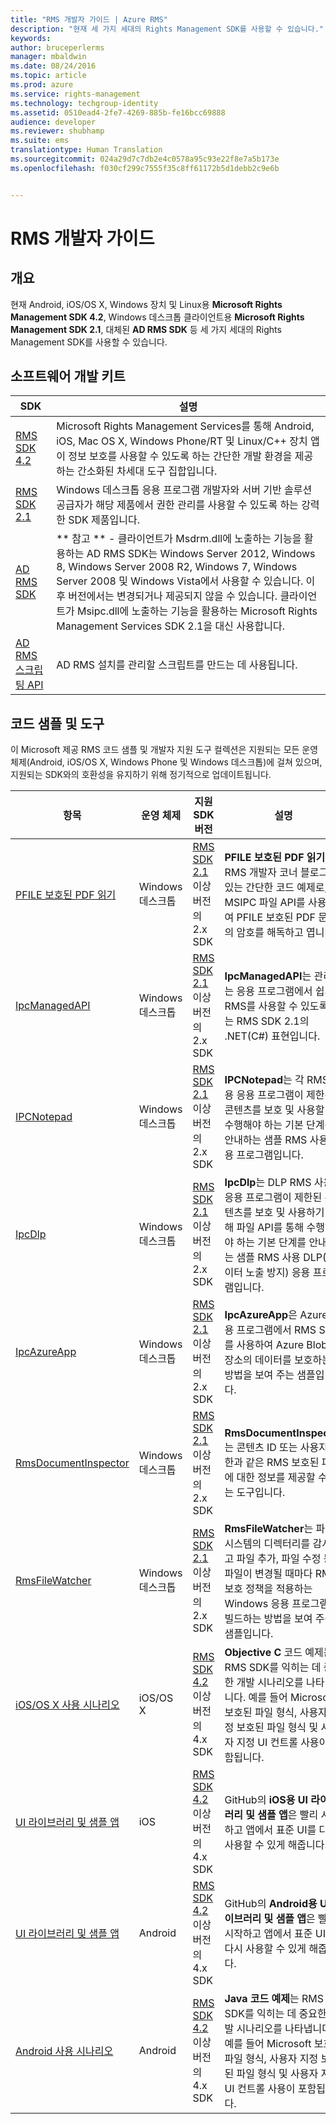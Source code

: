 ```yaml
---
title: "RMS 개발자 가이드 | Azure RMS"
description: "현재 세 가지 세대의 Rights Management SDK를 사용할 수 있습니다."
keywords: 
author: bruceperlerms
manager: mbaldwin
ms.date: 08/24/2016
ms.topic: article
ms.prod: azure
ms.service: rights-management
ms.technology: techgroup-identity
ms.assetid: 0510ead4-2fe7-4269-885b-fe16bcc69888
audience: developer
ms.reviewer: shubhamp
ms.suite: ems
translationtype: Human Translation
ms.sourcegitcommit: 024a29d7c7db2e4c0578a95c93e22f8e7a5b173e
ms.openlocfilehash: f030cf299c7555f35c8ff61172b5d1debb2c9e6b


---
```


# RMS 개발자 가이드

## 개요 ##
현재 Android, iOS/OS X, Windows 장치 및 Linux용 **Microsoft Rights Management SDK 4.2**, Windows 데스크톱 클라이언트용 **Microsoft Rights Management SDK 2.1**, 대체된 **AD RMS SDK** 등 세 가지 세대의 Rights Management SDK를 사용할 수 있습니다.

## 소프트웨어 개발 키트 ##
| SDK | 설명 |
|------|---------|
| [RMS SDK 4.2](active-directory-rights-management-services-multi-platform-thin-client-sdk-portal.md) | Microsoft Rights Management Services를 통해 Android, iOS, Mac OS X, Windows Phone/RT 및 Linux/C++ 장치 앱이 정보 보호를 사용할 수 있도록 하는 간단한 개발 환경을 제공하는 간소화된 차세대 도구 집합입니다. |
| [RMS SDK 2.1](microsoft-information-protection-and-control-client-portal.md) | Windows 데스크톱 응용 프로그램 개발자와 서버 기반 솔루션 공급자가 해당 제품에서 권한 관리를 사용할 수 있도록 하는 강력한 SDK 제품입니다.|
|[AD RMS SDK]()|** 참고 ** - 클라이언트가 Msdrm.dll에 노출하는 기능을 활용하는 AD RMS SDK는 Windows Server 2012, Windows 8, Windows Server 2008 R2, Windows 7, Windows Server 2008 및 Windows Vista에서 사용할 수 있습니다. 이후 버전에서는 변경되거나 제공되지 않을 수 있습니다. 클라이언트가 Msipc.dll에 노출하는 기능을 활용하는 Microsoft Rights Management Services SDK 2.1을 대신 사용합니다.|
|[AD RMS 스크립팅 API]()| AD RMS 설치를 관리할 스크립트를 만드는 데 사용됩니다.|

## 코드 샘플 및 도구 ##
이 Microsoft 제공 RMS 코드 샘플 및 개발자 지원 도구 컬렉션은 지원되는 모든 운영 체제(Android, iOS/OS X, Windows Phone 및 Windows 데스크톱)에 걸쳐 있으며, 지원되는 SDK와의 호환성을 유지하기 위해 정기적으로 업데이트됩니다.

| 항목 | 운영 체제 | 지원 SDK 버전 | 설명 |
|------|------------------|------------------------|-------------|
| [PFILE 보호된 PDF 읽기](https://blogs.msdn.microsoft.com/rms/2015/11/09/reading-a-pfile-protected-pdf/) | Windows 데스크톱| [RMS SDK 2.1](microsoft-information-protection-and-control-client-portal.md) 이상 버전의 2.x SDK | **PFILE 보호된 PDF 읽기**는 RMS 개발자 코너 블로그에 있는 간단한 코드 예제로, MSIPC 파일 API를 사용하여 PFILE 보호된 PDF 문서의 암호를 해독하고 엽니다.|
| [IpcManagedAPI](https://github.com/Azure-Samples/active-directory-dotnet-rms) | Windows 데스크톱 | [RMS SDK 2.1](microsoft-information-protection-and-control-client-portal.md) 이상 버전의 2.x SDK | **IpcManagedAPI**는 관리되는 응용 프로그램에서 쉽게 RMS를 사용할 수 있도록 하는 RMS SDK 2.1의 .NET(C#) 표현입니다.|
| [IPCNotepad](https://code.msdn.microsoft.com/ipcnotepad-sample-f67dae80) | Windows 데스크톱 | [RMS SDK 2.1](microsoft-information-protection-and-control-client-portal.md) 이상 버전의 2.x SDK| **IPCNotepad**는 각 RMS 사용 응용 프로그램이 제한된 콘텐츠를 보호 및 사용할 때 수행해야 하는 기본 단계를 안내하는 샘플 RMS 사용 응용 프로그램입니다.|
| [IpcDlp](https://github.com/Azure-Samples/active-directory-dotnet-rms)|Windows 데스크톱|[RMS SDK 2.1](microsoft-information-protection-and-control-client-portal.md) 이상 버전의 2.x SDK|**IpcDlp**는 DLP RMS 사용 응용 프로그램이 제한된 콘텐츠를 보호 및 사용하기 위해 파일 API를 통해 수행해야 하는 기본 단계를 안내하는 샘플 RMS 사용 DLP(데이터 노출 방지) 응용 프로그램입니다.|
| [IpcAzureApp](https://github.com/Azure-Samples/active-directory-dotnet-rms) | Windows 데스크톱|[RMS SDK 2.1](microsoft-information-protection-and-control-client-portal.md) 이상 버전의 2.x SDK|**IpcAzureApp**은 Azure 응용 프로그램에서 RMS SDK를 사용하여 Azure Blob 저장소의 데이터를 보호하는 방법을 보여 주는 샘플입니다.|
| [RmsDocumentInspector](https://github.com/Azure-Samples/active-directory-dotnet-rms) | Windows 데스크톱|[RMS SDK 2.1](microsoft-information-protection-and-control-client-portal.md) 이상 버전의 2.x SDK|**RmsDocumentInspector**는 콘텐츠 ID 또는 사용자 권한과 같은 RMS 보호된 파일에 대한 정보를 제공할 수 있는 도구입니다.|
| [RmsFileWatcher](https://github.com/Azure-Samples/active-directory-dotnet-rms) | Windows 데스크톱|[RMS SDK 2.1](microsoft-information-protection-and-control-client-portal.md) 이상 버전의 2.x SDK|**RmsFileWatcher**는 파일 시스템의 디렉터리를 감시하고 파일 추가, 파일 수정 등 파일이 변경될 때마다 RMS 보호 정책을 적용하는 Windows 응용 프로그램을 빌드하는 방법을 보여 주는 샘플입니다.|
| [iOS/OS X 사용 시나리오](https://msdn.microsoft.com/library/dn758307(v=vs.85).aspx) |iOS/OS X|[RMS SDK 4.2](active-directory-rights-management-services-multi-platform-thin-client-sdk-portal.md) 이상 버전의 4.x SDK|**Objective C** 코드 예제는 RMS SDK를 익히는 데 중요한 개발 시나리오를 나타냅니다. 예를 들어 Microsoft 보호된 파일 형식, 사용자 지정 보호된 파일 형식 및 사용자 지정 UI 컨트롤 사용이 포함됩니다.|
| [UI 라이브러리 및 샘플 앱](https://github.com/AzureAD/rms-sdk-ui-for-ios) |iOS|[RMS SDK 4.2](active-directory-rights-management-services-multi-platform-thin-client-sdk-portal.md) 이상 버전의 4.x SDK|GitHub의 **iOS용 UI 라이브러리 및 샘플 앱**은 빨리 시작하고 앱에서 표준 UI를 다시 사용할 수 있게 해줍니다.|
| [UI 라이브러리 및 샘플 앱](https://github.com/AzureAD/rms-sdk-ui-for-android) |Android|[RMS SDK 4.2](active-directory-rights-management-services-multi-platform-thin-client-sdk-portal.md) 이상 버전의 4.x SDK|GitHub의 **Android용 UI 라이브러리 및 샘플 앱**은 빨리 시작하고 앱에서 표준 UI를 다시 사용할 수 있게 해줍니다.|
| [Android 사용 시나리오](https://msdn.microsoft.com/en-us/library/dn758246(v=vs.85).aspx) |Android|[RMS SDK 4.2](active-directory-rights-management-services-multi-platform-thin-client-sdk-portal.md) 이상 버전의 4.x SDK|**Java 코드 예제**는 RMS SDK를 익히는 데 중요한 개발 시나리오를 나타냅니다. 예를 들어 Microsoft 보호된 파일 형식, 사용자 지정 보호된 파일 형식 및 사용자 지정 UI 컨트롤 사용이 포함됩니다.|



<!--HONumber=Aug16_HO4-->



